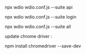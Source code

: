 npx wdio wdio.conf.js --suite api

npx wdio wdio.conf.js --suite login

npx wdio wdio.conf.js --suite all


update chrome driver :

npm install chromedriver --save-dev
